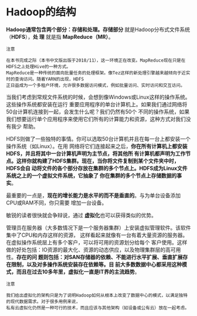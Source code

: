 Hadoop的结构
================================================================================
**Hadoop通常包含两个部分：存储和处理。存储部分** 就是Hadoop分布式文件系统（**HDFS**），**处
理** 就是指 **MapReduce（MR）**。
```
注意

在本书完成之际（本书中文版出版于2018/11），这一环境正在改变。MapReduce现在只是在HDFS之上处理Hive的一种方式。
MapReduce是一种传统的面向批量任务的处理框架。像Tez这样的新处理引擎越来越倾向于近实时的查询访问。随着YARN的出现，HDFS
正日益成为一个多租户环境，允许很多数据访问模式，例如批量访问、实时访问和交互访问。
```
当我们考虑到常规文件系统的时候，会想到像Windows或Linux这样的操作系统。这些操作系统都安装在运行
重要应用程序的单台计算机上。如果我们通过网络将50台计算机连接到一起，会发生什么呢？我们仍然有50个
不同的操作系统，如果我们想要运行单个应用程序来使用它们所有的计算能力和资源，这种方式对我们没有我少
帮助。

HDFS则做了一些独特的事情。你可以选取50台计算机并且在每一台上都安装一个操作系统（如Linux）。在用
网络将它们连接起来之后，**你在所有计算机上都安装HDFS，并且将其中一台计算机声明为主节点，将其他所
有计算机都声明为工作节点。这样你就构建了HDFS集群。现在，当你将文件复制到某个文件夹中时，HDFS会自
动将文件的各个部分存放在集群的多个节点上。HDFS成为Linux文件系统之上的一个虚拟文件系统，它抽象了
你在集群的多个节点上存储数据的事实**。

最重要的一点是，**现在的增长能力是水平的而不是垂直的**。与为单台设备添加CPU或RAM不同，你只需要
增加一台设备。

敏锐的读者很快就会争辩说，通过 **虚拟化**也可以获得类似的优势。

管理员在服务器（大多数情况下是一个服务器集群）上安装虚拟管理软件。该软件集中了CPU和内存这样的资源，
这样看起来就像有一台有着大量资源的服务器。在虚拟操作系统层上有多个客户，可以将可用的资源划分给每个
客户使用。这样做的好处包括：IO资源的最大化、资源的动态供应，以及物理集群层的高可用性。**存在的问
题则包括：对SAN存储器的依赖、不能进行水平扩展、垂直扩展存在限制，以及对多操作系统安装存在依赖等。目
前大多数数据中心都采用这种模式，而且在过去10多年里，虚拟化一直是IT界的主流趋势**。
```
注意

我们给出虚拟化的架构只是为了说明Hadoop如何从根本上改变了数据中心的模式，以满足独特的现代数据需求。对于很多用例来说，
私有云虚拟化仍然是一种可行的技术，而且应该与其他架构（如设备或公有云）放在一起考虑。
```